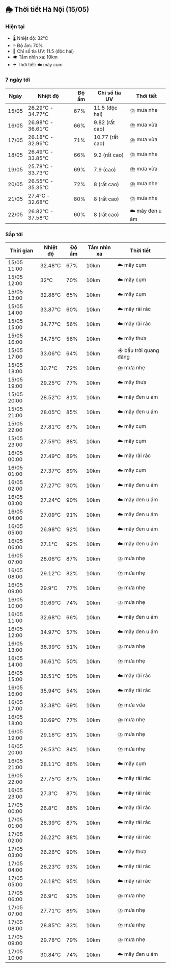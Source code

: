 ## 🌦️ Thời tiết Hà Nội (15/05)

### Hiện tại

- 🌡️ Nhiệt độ: 32℃
- 💦 Độ ẩm: 70%
- 🌟 Chỉ số tia UV: 11.5 (độc hại)
- 👁️ Tầm nhìn xa: 10km
- ☂️ Thời tiết: ☁️ mây cụm

### 7 ngày tới

| Ngày | Nhiệt độ | Độ ẩm | Chỉ số tia UV | Thời tiết |
| --- | --- | --- | --- | --- |
| 15/05 | 26.29℃ - 34.77℃ | 67% | 11.5 (độc hại) | ⛈️ mưa nhẹ |
| 16/05 | 26.98℃ - 36.61℃ | 66% | 9.82 (rất cao) | ⛈️ mưa vừa |
| 17/05 | 26.18℃ - 32.96℃ | 71% | 10.77 (rất cao) | ⛈️ mưa vừa |
| 18/05 | 26.49℃ - 33.85℃ | 66% | 9.2 (rất cao) | ⛈️ mưa nhẹ |
| 19/05 | 25.78℃ - 33.73℃ | 69% | 7.9 (cao) | ⛈️ mưa vừa |
| 20/05 | 26.55℃ - 35.35℃ | 72% | 8 (rất cao) | ⛈️ mưa nhẹ |
| 21/05 | 27.4℃ - 32.68℃ | 80% | 8 (rất cao) | ⛈️ mưa nhẹ |
| 22/05 | 26.82℃ - 37.58℃ | 60% | 8 (rất cao) | ☁️ mây đen u ám |

### Sắp tới

| Thời gian | Nhiệt độ | Độ ẩm | Tầm nhìn xa | Thời tiết |
| --- | --- | --- | --- | --- |
| 15/05 11:00 | 32.48℃ | 67% | 10km | ☁️ mây cụm |
| 15/05 12:00 | 32℃ | 70% | 10km | ☁️ mây cụm |
| 15/05 13:00 | 32.88℃ | 65% | 10km | ☁️ mây cụm |
| 15/05 14:00 | 33.87℃ | 60% | 10km | ☁️ mây rải rác |
| 15/05 15:00 | 34.77℃ | 56% | 10km | ☁️ mây rải rác |
| 15/05 16:00 | 34.75℃ | 56% | 10km | ☁️ mây thưa |
| 15/05 17:00 | 33.06℃ | 64% | 10km | ☀️ bầu trời quang đãng |
| 15/05 18:00 | 30.7℃ | 72% | 10km | ⛈️ mưa nhẹ |
| 15/05 19:00 | 29.25℃ | 77% | 10km | ☁️ mây thưa |
| 15/05 20:00 | 28.52℃ | 81% | 10km | ☁️ mây đen u ám |
| 15/05 21:00 | 28.05℃ | 85% | 10km | ☁️ mây đen u ám |
| 15/05 22:00 | 27.81℃ | 87% | 10km | ☁️ mây cụm |
| 15/05 23:00 | 27.59℃ | 88% | 10km | ☁️ mây cụm |
| 16/05 00:00 | 27.49℃ | 89% | 10km | ☁️ mây rải rác |
| 16/05 01:00 | 27.37℃ | 89% | 10km | ☁️ mây cụm |
| 16/05 02:00 | 27.27℃ | 90% | 10km | ☁️ mây đen u ám |
| 16/05 03:00 | 27.24℃ | 90% | 10km | ☁️ mây đen u ám |
| 16/05 04:00 | 27.09℃ | 91% | 10km | ☁️ mây đen u ám |
| 16/05 05:00 | 26.98℃ | 92% | 10km | ☁️ mây đen u ám |
| 16/05 06:00 | 27.1℃ | 92% | 10km | ☁️ mây đen u ám |
| 16/05 07:00 | 28.06℃ | 87% | 10km | ⛈️ mưa nhẹ |
| 16/05 08:00 | 29.12℃ | 82% | 10km | ⛈️ mưa nhẹ |
| 16/05 09:00 | 29.9℃ | 77% | 10km | ⛈️ mưa nhẹ |
| 16/05 10:00 | 30.69℃ | 74% | 10km | ⛈️ mưa nhẹ |
| 16/05 11:00 | 32.68℃ | 66% | 10km | ☁️ mây đen u ám |
| 16/05 12:00 | 34.97℃ | 57% | 10km | ☁️ mây đen u ám |
| 16/05 13:00 | 36.39℃ | 51% | 10km | ⛈️ mưa nhẹ |
| 16/05 14:00 | 36.61℃ | 50% | 10km | ⛈️ mưa nhẹ |
| 16/05 15:00 | 36.51℃ | 50% | 10km | ☁️ mây rải rác |
| 16/05 16:00 | 35.94℃ | 54% | 10km | ☁️ mây rải rác |
| 16/05 17:00 | 32.38℃ | 69% | 10km | ⛈️ mưa vừa |
| 16/05 18:00 | 30.69℃ | 77% | 10km | ⛈️ mưa nhẹ |
| 16/05 19:00 | 29.16℃ | 81% | 10km | ⛈️ mưa nhẹ |
| 16/05 20:00 | 28.53℃ | 84% | 10km | ⛈️ mưa nhẹ |
| 16/05 21:00 | 28.11℃ | 86% | 10km | ☁️ mây cụm |
| 16/05 22:00 | 27.75℃ | 87% | 10km | ☁️ mây rải rác |
| 16/05 23:00 | 27.3℃ | 87% | 10km | ☁️ mây rải rác |
| 17/05 00:00 | 26.8℃ | 86% | 10km | ☁️ mây rải rác |
| 17/05 01:00 | 26.39℃ | 87% | 10km | ☁️ mây rải rác |
| 17/05 02:00 | 26.22℃ | 88% | 10km | ☁️ mây rải rác |
| 17/05 03:00 | 26.26℃ | 90% | 10km | ☁️ mây thưa |
| 17/05 04:00 | 26.23℃ | 93% | 10km | ☁️ mây rải rác |
| 17/05 05:00 | 26.18℃ | 95% | 10km | ☁️ mây rải rác |
| 17/05 06:00 | 26.9℃ | 93% | 10km | ⛈️ mưa nhẹ |
| 17/05 07:00 | 27.71℃ | 89% | 10km | ⛈️ mưa nhẹ |
| 17/05 08:00 | 28.85℃ | 83% | 10km | ⛈️ mưa nhẹ |
| 17/05 09:00 | 29.78℃ | 79% | 10km | ⛈️ mưa nhẹ |
| 17/05 10:00 | 30.84℃ | 74% | 10km | ☁️ mây đen u ám |
